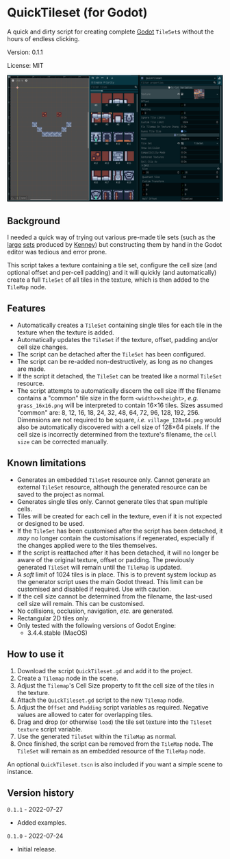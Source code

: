 # QuickTileset (for Godot)

A quick and dirty script for creating complete [Godot](https://godotengine.org/) `TileSet`s without the hours of endless clicking.

Version: 0.1.1

License: MIT

![preview](screenshots/preview.png)

## Background

I needed a quick way of trying out various pre-made tile sets (such as the [large](https://www.kenney.nl/assets/bit-pack) [sets](https://www.kenney.nl/assets/micro-roguelike) produced by [Kenney](https://www.kenney.nl/)) but constructing them by hand in the Godot editor was tedious and error prone.

This script takes a texture containing a tile set, configure the cell size (and optional offset and per-cell padding) and it will quickly (and automatically) create a full `TileSet` of all tiles in the texture, which is then added to the `TileMap` node.

## Features

- Automatically creates a `TileSet` containing single tiles for each tile in the texture when the texture is added.
- Automatically updates the `TileSet` if the texture, offset, padding and/or cell size changes.
- The script can be detached after the `TileSet` has been configured.
- The script can be re-added non-destructively, as long as no changes are made.
- If the script it detached, the `TileSet` can be treated like a normal `TileSet` resource.
- The script attempts to automatically discern the cell size iff the filename contains a "common" tile size in the form `<width>x<height>`, *e.g.* `grass_16x16.png` will be interpreted to contain 16×16 tiles.  Sizes assumed "common" are: 8, 12, 16, 18, 24, 32, 48, 64, 72, 96, 128, 192, 256.  Dimensions are not required to be square, *i.e.* `village_128x64.png` would also be automatically discovered with a cell size of 128×64 pixels. If the cell size is incorrectly determined from the texture's filename, the `cell size` can be corrected manually.

## Known limitations

- Generates an embedded `TileSet` resource only.  Cannot generate an external `TileSet` resource, although the generated resource can be saved to the project as normal.
- Generates single tiles only.  Cannot generate tiles that span multiple cells.
- Tiles will be created for each cell in the texture, even if it is not expected or designed to be used.
- If the `TileSet` has been customised after the script has been detached, it *may* no longer contain the customisations if regenerated, especially if the changes applied were to the tiles themselves.
- If the script is reattached after it has been detached, it will no longer be aware of the original texture, offset or padding.  The previously generated  `TileSet` will remain until the `TileMap` is updated.
- A *soft* limit of 1024 tiles is in place.  This is to prevent system lockup as the generator script uses the main Godot thread. This limit can be customised and disabled if required.  Use with caution.
- If the cell size cannot be determined from the filename, the last-used cell size will remain.  This can be customised.
- No collisions, occlusion, navigation, *etc.* are generated.
- Rectangular 2D tiles only.
- Only tested with the following versions of Godot Engine:
  - 3.4.4.stable (MacOS)

## How to use it

1. Download the script `QuickTileset.gd` and add it to the project.
2. Create a `Tilemap` node in the scene.
3. Adjust the `Tilemap`'s Cell Size property to fit the cell size of the tiles in the texture.
4. Attach the `QuickTileset.gd` script to the new `Tilemap` node.
5. Adjust the `Offset` and `Padding` script variables as required. Negative values are allowed to cater for overlapping tiles.
6. Drag and drop (or otherwise `load`) the tile set texture into the `Tileset texture` script variable.
7. Use the generated `TileSet` within the `TileMap` as normal.
8. Once finished, the script can be removed from the `TileMap` node.  The `TileSet` will remain as an embedded resource of the `TileMap` node.

An optional `QuickTileset.tscn` is also included if you want a simple scene to instance.

## Version history

`0.1.1` - 2022-07-27
- Added examples.

`0.1.0` - 2022-07-24
- Initial release.